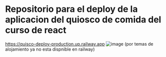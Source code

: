 # Repositorio para el deploy de la aplicacion del quiosco de comida del curso de react
https://quisco-deploy-production.up.railway.app
![image](https://github.com/DerianMolinaLopez/quisco-deploy/assets/132833054/5567216e-c4e2-4d73-9a09-86a89406155e)
(por temas de alojamiento ya no esta dispnible en railway)

